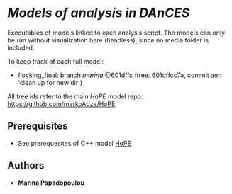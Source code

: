 
# *Models of analysis in DAnCES*  

Executables of models linked to each analysis script. The models can only be run without visualization here (headless), since no media folder is included.

To keep track of each full model:
- flocking_final: branch *marina* @601dffc (tree: 601dffcc7a, commit am: 'clean up for new dir')

All tree ids refer to the main *HoPE* model repo: https://github.com/markoAdza/HoPE

## Prerequisites
* See prerequesites of C++ model [HoPE](https://github.com/markoAdza/HoPE)

## Authors
* **Marina Papadopoulou** 
